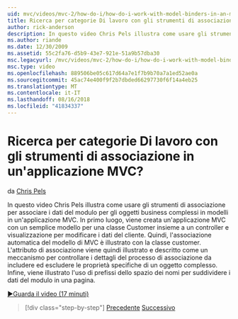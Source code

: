 ```yaml
---
uid: mvc/videos/mvc-2/how-do-i/how-do-i-work-with-model-binders-in-an-mvc-application
title: Ricerca per categorie Di lavoro con gli strumenti di associazione in un'applicazione MVC? | Microsoft Docs
author: rick-anderson
description: In questo video Chris Pels illustra come usare gli strumenti di associazione per associare i dati del modulo per gli oggetti business complessi in modelli in un'applicazione MVC. Primo, un applicat MVC...
ms.author: riande
ms.date: 12/30/2009
ms.assetid: 55c2fa76-d5b9-43e7-921e-51a9b57dba30
msc.legacyurl: /mvc/videos/mvc-2/how-do-i/how-do-i-work-with-model-binders-in-an-mvc-application
msc.type: video
ms.openlocfilehash: 889506be05c617d64a7e1f7b9b70a7a1ed52ae0a
ms.sourcegitcommit: 45ac74e400f9f2b7dbded66297730f6f14a4eb25
ms.translationtype: MT
ms.contentlocale: it-IT
ms.lasthandoff: 08/16/2018
ms.locfileid: "41834337"
---
```

<a name="how-do-i-work-with-model-binders-in-an-mvc-application"></a>Ricerca per categorie Di lavoro con gli strumenti di associazione in un'applicazione MVC?
====================
da [Chris Pels](https://twitter.com/chrispels)

In questo video Chris Pels illustra come usare gli strumenti di associazione per associare i dati del modulo per gli oggetti business complessi in modelli in un'applicazione MVC. In primo luogo, viene creata un'applicazione MVC con un semplice modello per una classe Customer insieme a un controller e visualizzazione per modificare i dati del cliente. Quindi, l'associazione automatica del modello di MVC è illustrato con la classe customer. L'attributo di associazione viene quindi illustrato e descritto come un meccanismo per controllare i dettagli del processo di associazione da includere ed escludere le proprietà specifiche di un oggetto complesso. Infine, viene illustrato l'uso di prefissi dello spazio dei nomi per suddividere i dati del modulo in una pagina.

[&#9654;Guarda il video (17 minuti)](https://channel9.msdn.com/Blogs/ASP-NET-Site-Videos/how-do-i-work-with-model-binders-in-an-mvc-application)

> [!div class="step-by-step"]
> [Precedente](how-do-i-create-a-custom-html-helper-for-an-mvc-application.md)
> [Successivo](how-do-i-use-httpverbs-attributes-in-an-mvc-application.md)
